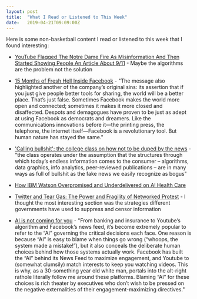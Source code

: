 ```yaml
---
layout: post
title:  "What I Read or Listened to This Week"
date:   2019-04-21T09:09:00Z
---
```

Here is some non-basketball content I read or listened to this week that I found interesting:


* [YouTube Flagged The Notre Dame Fire As Misinformation And Then Started Showing People An Article About 9/11](https://www.buzzfeednews.com/article/ryanhatesthis/youtube-notre-dame-fire-livestreams) - Maybe the algorithms are the problem not the solution

* [15 Months of Fresh Hell Inside Facebook](https://www.wired.com/story/facebook-mark-zuckerberg-15-months-of-fresh-hell/) - "The message also highlighted another of the company’s original sins: its assertion that if you just give people better tools for sharing, the world will be a better place. That’s just false. Sometimes Facebook makes the world more open and connected; sometimes it makes it more closed and disaffected. Despots and demagogues have proven to be just as adept at using Facebook as democrats and dreamers. Like the communications innovations before it—the printing press, the telephone, the internet itself—Facebook is a revolutionary tool. But human nature has stayed the same."

* ['Calling bullshit': the college class on how not to be duped by the news](https://www.theguardian.com/us-news/2019/apr/16/calling-bullshit-college-class-news-information) - "the class operates under the assumption that the structures through which today’s endless information comes to the consumer – algorithms, data graphics, info analytics, peer-reviewed publications – are in many ways as full of bullshit as the fake news we easily recognize as bogus"

* [How IBM Watson Overpromised and Underdelivered on AI Health Care](https://spectrum.ieee.org/biomedical/diagnostics/how-ibm-watson-overpromised-and-underdelivered-on-ai-health-care)

* [Twitter and Tear Gas: The Power and Fragility of Networked Protest](https://www.amazon.com/Twitter-Tear-Gas-Fragility-Networked/dp/0300234171/) - I thought the most interesting section was the strategies different governments have used to suppress and censor information

* [AI is not coming for you](http://blairreeves.me/2019/04/18/ai-is-not-coming-for-you/) - "From banking and insurance to Youtube’s algorithm and Facebook’s news feed, it’s become extremely popular to refer to the “AI” governing the critical decisions each face. One reason is because “AI” is easy to blame when things go wrong (“whoops, the system made a mistake!”), but it also conceals the deliberate human choices behind how those systems actually work. Facebook has built the “AI” behind its News Feed to maximize engagement, and Youtube to (somewhat clumsily) match interests to keep you watching videos. This is why, as a 30-something year old white man, portals into the alt-right rathole literally follow me around these platforms. Blaming “AI” for these choices is rich theater by executives who don’t wish to be pressed on the negative externalities of their engagement-maximizing directives."
